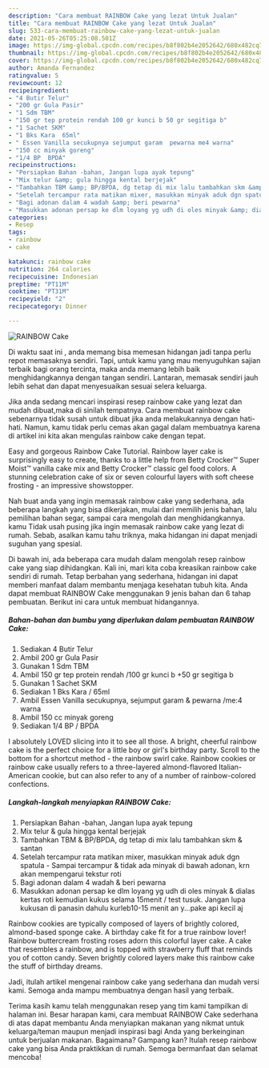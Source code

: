 ```yaml
---
description: "Cara membuat RAINBOW Cake yang lezat Untuk Jualan"
title: "Cara membuat RAINBOW Cake yang lezat Untuk Jualan"
slug: 533-cara-membuat-rainbow-cake-yang-lezat-untuk-jualan
date: 2021-05-26T05:25:08.501Z
image: https://img-global.cpcdn.com/recipes/b8f802b4e2052642/680x482cq70/rainbow-cake-foto-resep-utama.jpg
thumbnail: https://img-global.cpcdn.com/recipes/b8f802b4e2052642/680x482cq70/rainbow-cake-foto-resep-utama.jpg
cover: https://img-global.cpcdn.com/recipes/b8f802b4e2052642/680x482cq70/rainbow-cake-foto-resep-utama.jpg
author: Amanda Fernandez
ratingvalue: 5
reviewcount: 12
recipeingredient:
- "4 Butir Telur"
- "200 gr Gula Pasir"
- "1 Sdm TBM"
- "150 gr tep protein rendah 100 gr kunci b 50 gr segitiga b"
- "1 Sachet SKM"
- "1 Bks Kara  65ml"
- " Essen Vanilla secukupnya sejumput garam  pewarna me4 warna"
- "150 cc minyak goreng"
- "1/4 BP  BPDA"
recipeinstructions:
- "Persiapkan Bahan -bahan, Jangan lupa ayak tepung"
- "Mix telur &amp; gula hingga kental berjejak"
- "Tambahkan TBM &amp; BP/BPDA, dg tetap di mix lalu tambahkan skm &amp; santan"
- "Setelah tercampur rata matikan mixer, masukkan minyak aduk dgn spatula  Sampai tercampur &amp; tidak ada minyak di bawah adonan, krn akan mempengarui tekstur roti"
- "Bagi adonan dalam 4 wadah &amp; beri pewarna"
- "Masukkan adonan persap ke dlm loyang yg udh di oles minyak &amp; dialas kertas roti kemudian kukus selama 15menit / test tusuk. Jangan lupa kukusan di panasin dahulu kurleb10-15 menit an y...pake api kecil aj"
categories:
- Resep
tags:
- rainbow
- cake

katakunci: rainbow cake 
nutrition: 264 calories
recipecuisine: Indonesian
preptime: "PT11M"
cooktime: "PT31M"
recipeyield: "2"
recipecategory: Dinner

---
```



![RAINBOW Cake](https://img-global.cpcdn.com/recipes/b8f802b4e2052642/680x482cq70/rainbow-cake-foto-resep-utama.jpg)

Di waktu  saat ini , anda memang bisa memesan hidangan jadi tanpa perlu repot memasaknya sendiri. Tapi, untuk kamu yang mau menyuguhkan sajian terbaik bagi orang tercinta, maka anda memang lebih baik menghidangkannya dengan tangan sendiri. Lantaran, memasak sendiri jauh lebih sehat dan dapat menyesuaikan sesuai selera keluarga.

Jika anda sedang mencari inspirasi resep rainbow cake yang lezat dan mudah dibuat,maka di sinilah tempatnya. Cara membuat rainbow cake  sebenarnya tidak susah untuk dibuat jika anda melakukannya dengan hati-hati. Namun, kamu tidak perlu cemas akan gagal dalam membuatnya 
karena di artikel ini kita akan mengulas rainbow cake dengan tepat.  

Easy and gorgeous Rainbow Cake Tutorial. Rainbow layer cake is surprisingly easy to create, thanks to a little help from Betty Crocker™ Super Moist™ vanilla cake mix and Betty Crocker™ classic gel food colors. A stunning celebration cake of six or seven colourful layers with soft cheese frosting - an impressive showstopper.

Nah buat anda yang ingin memasak rainbow cake yang sederhana, ada beberapa langkah yang bisa dikerjakan, mulai dari memilih jenis bahan, lalu pemilihan bahan segar, sampai cara mengolah dan menghidangkannya. kamu Tidak usah pusing jika ingin memasak rainbow cake yang lezat di rumah. Sebab, asalkan kamu  tahu triknya, maka hidangan ini dapat menjadi suguhan yang spesial.

Di bawah ini, ada beberapa cara mudah dalam mengolah resep rainbow cake yang siap dihidangkan. Kali ini, mari kita coba kreasikan rainbow cake sendiri di rumah. Tetap berbahan yang sederhana, hidangan ini dapat memberi manfaat dalam membantu menjaga kesehatan tubuh kita. Anda dapat membuat RAINBOW Cake menggunakan 9 jenis bahan dan 6 tahap pembuatan. Berikut ini cara untuk membuat hidangannya.

<!--inarticleads1-->

##### Bahan-bahan dan bumbu yang diperlukan dalam pembuatan RAINBOW Cake:

1. Sediakan 4 Butir Telur
1. Ambil 200 gr Gula Pasir
1. Gunakan 1 Sdm TBM
1. Ambil 150 gr tep protein rendah /100 gr kunci b +50 gr segitiga b
1. Gunakan 1 Sachet SKM
1. Sediakan 1 Bks Kara / 65ml
1. Ambil  Essen Vanilla secukupnya, sejumput garam &amp; pewarna /me:4 warna
1. Ambil 150 cc minyak goreng
1. Sediakan 1/4 BP / BPDA


I absolutely LOVED slicing into it to see all those. A bright, cheerful rainbow cake is the perfect choice for a little boy or girl&#39;s birthday party. Scroll to the bottom for a shortcut method - the rainbow swirl cake. Rainbow cookies or rainbow cake usually refers to a three-layered almond-flavored Italian-American cookie, but can also refer to any of a number of rainbow-colored confections. 

<!--inarticleads2-->

##### Langkah-langkah menyiapkan RAINBOW Cake:

1. Persiapkan Bahan -bahan, Jangan lupa ayak tepung
1. Mix telur &amp; gula hingga kental berjejak
1. Tambahkan TBM &amp; BP/BPDA, dg tetap di mix lalu tambahkan skm &amp; santan
1. Setelah tercampur rata matikan mixer, masukkan minyak aduk dgn spatula  - Sampai tercampur &amp; tidak ada minyak di bawah adonan, krn akan mempengarui tekstur roti
1. Bagi adonan dalam 4 wadah &amp; beri pewarna
1. Masukkan adonan persap ke dlm loyang yg udh di oles minyak &amp; dialas kertas roti kemudian kukus selama 15menit / test tusuk. Jangan lupa kukusan di panasin dahulu kurleb10-15 menit an y...pake api kecil aj


Rainbow cookies are typically composed of layers of brightly colored, almond-based sponge cake. A birthday cake fit for a true rainbow lover! Rainbow buttercream frosting roses adorn this colorful layer cake. A cake that resembles a rainbow, and is topped with strawberry fluff that reminds you of cotton candy. Seven brightly colored layers make this rainbow cake the stuff of birthday dreams. 

Jadi, itulah artikel mengenai  rainbow cake  yang sederhana dan mudah versi kami. Semoga anda mampu membuatnya dengan hasil yang terbaik. 

Terima kasih kamu telah menggunakan resep yang tim kami tampilkan di halaman ini. Besar harapan kami, cara membuat  RAINBOW Cake sederhana di atas dapat membantu Anda menyiapkan makanan yang nikmat untuk keluarga/teman maupun menjadi inspirasi bagi Anda yang berkeinginan untuk berjualan makanan. Bagaimana? Gampang kan? Itulah resep rainbow cake yang bisa Anda praktikkan di rumah. Semoga bermanfaat dan selamat mencoba!

